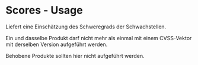 # Scores - Usage

Liefert eine Einschätzung des Schweregrads der Schwachstellen.

Ein und dasselbe Produkt darf nicht mehr als einmal mit einem CVSS-Vektor mit derselben Version aufgeführt werden.

Behobene Produkte sollten hier nicht aufgeführt werden.